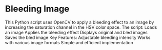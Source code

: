 # Bleeding Image

This Python script uses OpenCV to apply a bleeding effect to an image by increasing the saturation channel in the HSV color space. The script:
Loads an image
Applies the bleeding effect
Displays original and bled images
Saves the bled image
Key Features:
Adjustable bleeding intensity
Works with various image formats
Simple and efficient implementation
